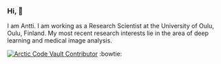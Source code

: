 ### Hi, :wave:

I am Antti. I am working as a Research Scientist at the University of Oulu, Oulu, Finland. My most recent research interests lie in the area of deep learning and medical image analysis.

[![Arctic Code Vault Contributor](https://img.shields.io/badge/%E2%9D%84%EF%B8%8F-Arctic%20Code%20Vault%20Contributor-lightgrey)](https://archiveprogram.github.com/) :bowtie:
